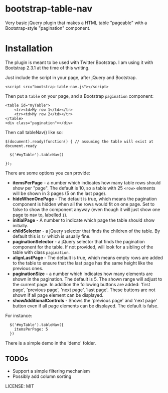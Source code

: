 bootstrap-table-nav
===================

Very basic jQuery plugin that makes a HTML table "pageable" with a Bootstrap-style "pagination" component.

# Installation

The plugin is meant to be used with Twitter Bootstrap. I am using it with Bootstrap 2.3.1 at the time of this writing.

Just include the script in your page, after jQuery and Bootstrap.

```
<script src="bootstrap-table-nav.js"></script>
```

Then put a `table` on your page, and a Bootstrap `pagination` component:
```
<table id="myTable">
	<tr><td>My row 1</td></tr>
	<tr><td>My row 2</td></tr>
</table>
<div class="pagination"></div>
```

Then call tableNav() like so:
```
$(document).ready(function() { // assuming the table will exist at document.ready

  $('#myTable').tableNav()

});
```

There are some options you can provide:
* **itemsPerPage** - a number which indicates how many table rows should show per "page". The default is 10, so a table with 25 `<row>` elements will be shown in 3 pages (5 on the last page).
* **hideWhenOnePage** - The default is true, which means the pagination component is hidden when all the rows would fit on one page. Set to false to show the component anyway (even though it will just show one page to nav to, labelled `1`).
* **initialPage** - A number to indicate which page the table should show initially.
* **childSelector** - a jQuery selector that finds the children of the table. By default this is `tr` which is usually fine.
* **paginationSelector** - a jQuery selector that finds the pagination component for the table. If not provided, will look for a sibling of the table with class `pagination`.
* **alignLastPage** - The default is true, which means empty rows are added to the table to ensure that the last page has the same height like the previous ones.
* **paginationSize** - a number which indicates how many elements are shown in the pagination. The default is 5. The shown range will adjust to the current page. In addition the following buttons are added: 'first page', 'previous page', 'next page', 'last page'. These buttons are not shown if all page element can be displayed.
* **showAdditionalControls** - Shows the 'previous page' and 'next page' button even if all page elements can be displayed. The default is false.

For instance:
```
  $('#myTable').tableNav({
  	itemsPerPage: 5
  })
```
There is a simple demo in the 'demo' folder.

## TODOs

* Support a simple filtering mechanism
* Possibly add column sorting

LICENSE: MIT

